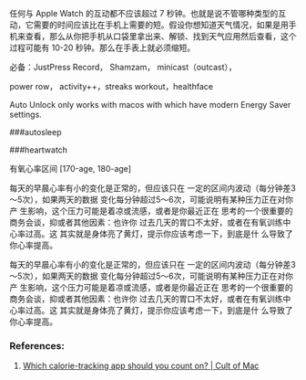 


任何与 Apple Watch 的互动都不应该超过 7 秒钟。也就是说不管哪种类型的互动，它需要的时间应该比在手机上需要的短。假设你想知道天气情况，如果是用手机来查看，那么从你把手机从口袋里拿出来、解锁、找到天气应用然后查看，这个过程可能有 10-20 秒钟。那么在手表上就必须缩短。

必备：JustPress Record， Shamzam， minicast（outcast），

power row， activity++，streaks workout，healthface

Auto Unlock only works with macos with which have modern Energy Saver settings. 



###autosleep

###heartwatch

有氧心率区间 [170-age, 180-age]

每天的早晨心率有小的变化是正常的，但应该只在 一定的区间内波动（每分钟差3～5次），如果两天的数据 变化每分钟超过5～6次，可能说明有某种压力正在对你产 生影响，这个压力可能是着凉或流感，或者是你最近正在 思考的一个很重要的商务会谈，抑或者其他因素：也许你 过去几天的胃口不太好，或者在有氧训练中心率过高。这 其实就是身体亮了黄灯，提示你应该考虑一下，到底是什 么导致了你心率提高。

每天的早晨心率有小的变化是正常的，但应该只在 一定的区间内波动（每分钟差3～5次），如果两天的数据 变化每分钟超过5～6次，可能说明有某种压力正在对你产 生影响，这个压力可能是着凉或流感，或者是你最近正在 思考的一个很重要的商务会谈，抑或者其他因素：也许你 过去几天的胃口不太好，或者在有氧训练中心率过高。这 其实就是身体亮了黄灯，提示你应该考虑一下，到底是什 么导致了你心率提高。

### References:
1. [Which calorie-tracking app should you count on? | Cult of Mac](https://www.cultofmac.com/441940/calorie-tracking-app-reviews-diet-apps/)